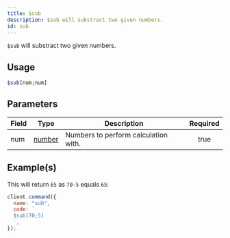 ```yaml
---
title: $sub
description: $sub will substract two given numbers.
id: sub
---
```


`$sub` will substract two given numbers.

## Usage

```php
$sub[num;num]
```

## Parameters

| Field | Type                                                                                              | Description                          | Required |
| ----- | ------------------------------------------------------------------------------------------------- | ------------------------------------ | :------: |
| num   | [number](https://developer.mozilla.org/en-US/docs/Web/JavaScript/Reference/Global_Objects/Number) | Numbers to perform calculation with. |   true   |

## Example(s)

This will return `65` as `70-5` equals `65`:

```javascript
client.command({
  name: "sub",
  code: `
  $sub[70;5]
  `,
});
```
